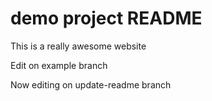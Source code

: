 # demo project README

This is a really awesome website

Edit on example branch

Now editing on update-readme branch

